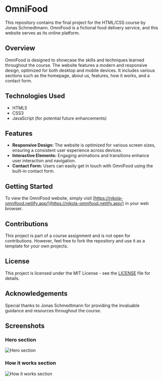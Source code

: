 # OmniFood

This repository contains the final project for the HTML/CSS course by Jonas Schmedtmann. OmniFood is a fictional food delivery service, and this website serves as its online platform.

## Overview

OmniFood is designed to showcase the skills and techniques learned throughout the course. The website features a modern and responsive design, optimized for both desktop and mobile devices. It includes various sections such as the homepage, about us, features, how it works, and a contact form.

## Technologies Used

- HTML5
- CSS3
- JavaScript (for potential future enhancements)

## Features

- **Responsive Design:** The website is optimized for various screen sizes, ensuring a consistent user experience across devices.
- **Interactive Elements:** Engaging animations and transitions enhance user interaction and navigation.
- **Contact Form:** Users can easily get in touch with OmniFood using the built-in contact form.

## Getting Started

To view the OmniFood website, simply visit [https://nikola-omnifood.netlify.app/](https://nikola-omnifood.netlify.app/) in your web browser.

## Contributions

This project is part of a course assignment and is not open for contributions. However, feel free to fork the repository and use it as a template for your own projects.

## License

This project is licensed under the MIT License - see the [LICENSE](LICENSE) file for details.

## Acknowledgements

Special thanks to Jonas Schmedtmann for providing the invaluable guidance and resources throughout the course.

## Screenshots

### Hero section

![Hero section](https://github.com/nikolasarac/Omnifood-Project/assets/11030281/22c318f4-d400-491b-b810-7138e392bfe7)

### How it works section

![How it works section](https://github.com/nikolasarac/Omnifood-Project/assets/11030281/2cabfb5f-aba2-45fe-8f3c-7ffeb8c0712b)
